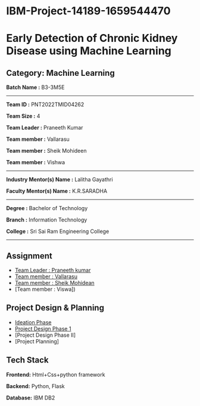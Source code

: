 # IBM-Project-14189-1659544470

# Early Detection of Chronic Kidney Disease using Machine Learning


## Category: Machine Learning


**Batch Name :** B3-3M5E

---

**Team ID :** PNT2022TMID04262

**Team Size :** 4

**Team Leader :** Praneeth Kumar

**Team member :** Vallarasu

**Team member :** Sheik Mohideen

**Team member :** Vishwa

---
**Industry Mentor(s) Name :** Lalitha Gayathri

**Faculty Mentor(s) Name :** K.R.SARADHA

---

**Degree	:**	
Bachelor of Technology

**Branch	:**	
Information Technology

**College	:**	
Sri Sai Ram Engineering College

---





## Assignment  

 - [Team Leader : Praneeth kumar](https://github.com/5656praneeth/IBM-Project-14189-1659544470/tree/main/Assignment/Team%20Lead%20%20-%20Praneeth)
 - [Team member : Vallarasu](https://github.com/5656praneeth/IBM-Project-14189-1659544470/tree/main/Assignment/M1%20-%20Vallarasu)
 - [Team member : Sheik Mohidean](https://github.com/5656praneeth/IBM-Project-14189-1659544470/tree/main/Assignment/M2%20-%20Sheik)
 - [Team member : Viswa])


## Project Design & Planning
- [Ideation Phase](https://github.com/5656praneeth/IBM-Project-14189-1659544470/tree/main/Project_Design%26Planning/Ideation_Phase)
- [Project Design Phase 1](https://github.com/5656praneeth/IBM-Project-14189-1659544470/tree/main/Project_Design%26Planning/Design_Phase_01)
- [Project Design Phase II]
- [Project Planning]

## Tech Stack

**Frontend:** Html+Css+python framework

**Backend:** Python, Flask 

**Database:** IBM DB2













